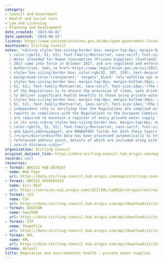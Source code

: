 ```yaml
---
category:
- Council and Government
- Health and Social Care
- Law and Licensing
- Planning and Development
date_created: '2023-04-02'
date_updated: '2024-06-15'
license: https://www.nationalarchives.gov.uk/doc/open-government-licence/version/3/
maintainer: Stirling Council
notes: "<div><p style='box-sizing:border-box; margin-top:0px; margin-bottom:10px;\
  \ color:rgb(51, 51, 51); font-family:Montserrat, sans-serif; font-size:14px;'>The\
  \ Water Intended for Human Consumption (Private Supplies) (Scotland) Regulations\
  \ 2017 came into force in October 2017, and are regulated and enforced by Local\
  \ Authorities. See\_<a href='https://www.legislation.gov.uk/ssi/2017/282/schedule/1/made'\
  \ style='box-sizing:border-box; color:rgb(32, 107, 130); text-decoration-line:none;\
  \ background-color:transparent;' target='_blank' rel='nofollow ugc noopener noreferrer'>https://www.legislation.gov.uk/ssi/2017/282/schedule/1/made</a></p><p\
  \ style='box-sizing:border-box; margin-top:0px; margin-bottom:10px; color:rgb(51,\
  \ 51, 51); font-family:Montserrat, sans-serif; font-size:14px;'>The main objective\
  \ of the Regulations is to ensure the provision of clean, safe drinking water and\
  \ to deliver significant health benefits to those using private water supplies.</p><p\
  \ style='box-sizing:border-box; margin-top:0px; margin-bottom:10px; color:rgb(51,\
  \ 51, 51); font-family:Montserrat, sans-serif; font-size:14px;'>The DWQR has an\
  \ independent role in verifying that the Regulations are complied with and also\
  \ reports on compliance with the Regulations to the European Commission. Local Authorities\
  \ are required to maintain a register of every private water supply to premises\
  \ in its area.</p><p style='box-sizing:border-box; margin-top:0px; margin-bottom:10px;\
  \ color:rgb(51, 51, 51); font-family:Montserrat, sans-serif; font-size:14px;'>&quot;UPRN&quot;\
  \ and &quot;address&quot; are MANDATORY fields for both these layers in this dataset.<br\
  \ /></p></div>\n<div>The data has been processed automatically to try and find closest\
  \ referenced address point, details of which are included along with the resulting\
  \ search distance.</div>"
organization: Stirling Council
original_dataset_link: https://data-stirling-council.hub.arcgis.com/maps/stirling-council::regulation-and-environmental-health-private-water-supplies
records: null
resources:
- format: ARCGIS HUB DATASET
  name: Web Page
  url: https://data-stirling-council.hub.arcgis.com/maps/stirling-council::regulation-and-environmental-health-private-water-supplies
- format: ARCGIS GEOSERVICE
  name: Esri REST
  url: https://services-eu1.arcgis.com/cECIr59LclpO818r/arcgis/rest/services/regulation_and_environmental_health_private_water_supplies/FeatureServer/3
- format: CSV
  name: CSV
  url: https://data-stirling-council.hub.arcgis.com/api/download/v1/items/c5c9faf10d734b0e81265070ca765f35/csv?layers=3
- format: GEOJSON
  name: GeoJSON
  url: https://data-stirling-council.hub.arcgis.com/api/download/v1/items/c5c9faf10d734b0e81265070ca765f35/geojson?layers=3
- format: ZIP
  name: Shapefile
  url: https://data-stirling-council.hub.arcgis.com/api/download/v1/items/c5c9faf10d734b0e81265070ca765f35/shapefile?layers=3
- format: KML
  name: KML
  url: https://data-stirling-council.hub.arcgis.com/api/download/v1/items/c5c9faf10d734b0e81265070ca765f35/kml?layers=3
schema: default
title: Regulation and environmental health - private water supplies
---
```

